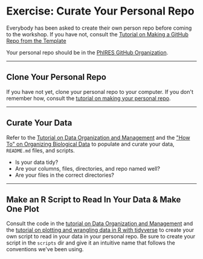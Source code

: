 # Exercise: Curate Your Personal Repo

Everybody has been asked to create their own person repo before coming to the workshop.  If you have not, consult the [Tutorial on Making a GitHub Repo from the Template](tutorial_github_makerepo)   

Your personal repo should be in the [PhIRES GitHub Organization](https://github.com/orgs/Ph-IRES/repositories).


---

## Clone Your Personal Repo

If you have not yet, clone your personal repo to your computer. If you don't remember how, consult the [tutorial on making your personal repo](tutorial_github_makerepo).

---

## Curate Your Data

Refer to the [Tutorial on Data Organization and Management](tutorial_data_management) and the ["How To" on Organizing Biological Data](https://github.com/tamucc-comp-bio/how_to/blob/main/howto_organize_data.md) to populate and curate your data, `README.md` files, and scripts.

* Is your data tidy?
* Are your columns, files, directories, and repo named well?
* Are your files in the correct directories?

---

## Make an R Script to Read In Your Data & Make One Plot

Consult the code in the [tutorial on Data Organization and Management](tutorial_data_management) and the [tutorial on plotting and wrangling data in R with tidyverse](tutorial_r_tidyverse_intro) to create your own script to read in your data in your personal repo.  Be sure to create your script in the `scripts` dir and give it an intuitive name that follows the conventions we've been using.
